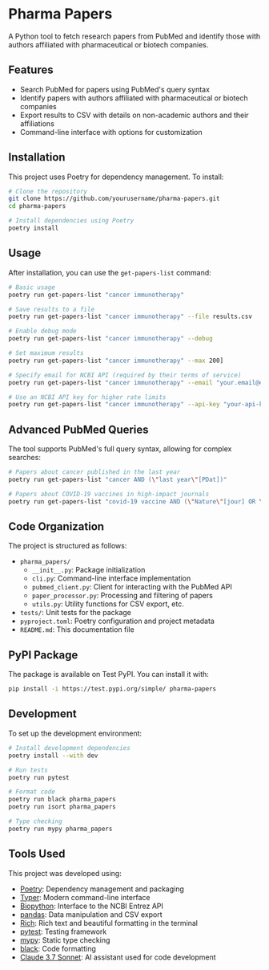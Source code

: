 # Pharma Papers

A Python tool to fetch research papers from PubMed and identify those with authors affiliated with pharmaceutical or biotech companies.

## Features

- Search PubMed for papers using PubMed's query syntax
- Identify papers with authors affiliated with pharmaceutical or biotech companies
- Export results to CSV with details on non-academic authors and their affiliations
- Command-line interface with options for customization

## Installation

This project uses Poetry for dependency management. To install:

```bash
# Clone the repository
git clone https://github.com/yourusername/pharma-papers.git
cd pharma-papers

# Install dependencies using Poetry
poetry install
```

## Usage

After installation, you can use the `get-papers-list` command:

```bash
# Basic usage
poetry run get-papers-list "cancer immunotherapy"

# Save results to a file
poetry run get-papers-list "cancer immunotherapy" --file results.csv

# Enable debug mode
poetry run get-papers-list "cancer immunotherapy" --debug

# Set maximum results
poetry run get-papers-list "cancer immunotherapy" --max 200]

# Specify email for NCBI API (required by their terms of service)
poetry run get-papers-list "cancer immunotherapy" --email "your.email@example.com"

# Use an NCBI API key for higher rate limits
poetry run get-papers-list "cancer immunotherapy" --api-key "your-api-key"
```

## Advanced PubMed Queries

The tool supports PubMed's full query syntax, allowing for complex searches:

```bash
# Papers about cancer published in the last year
poetry run get-papers-list "cancer AND (\"last year\"[PDat])"

# Papers about COVID-19 vaccines in high-impact journals
poetry run get-papers-list "covid-19 vaccine AND (\"Nature\"[jour] OR \"Science\"[jour] OR \"Cell\"[jour])"
```

## Code Organization

The project is structured as follows:

- `pharma_papers/`
  - `__init__.py`: Package initialization
  - `cli.py`: Command-line interface implementation
  - `pubmed_client.py`: Client for interacting with the PubMed API
  - `paper_processor.py`: Processing and filtering of papers
  - `utils.py`: Utility functions for CSV export, etc.
- `tests/`: Unit tests for the package
- `pyproject.toml`: Poetry configuration and project metadata
- `README.md`: This documentation file

## PyPI Package

The package is available on Test PyPI. You can install it with:

```bash
pip install -i https://test.pypi.org/simple/ pharma-papers
```

## Development

To set up the development environment:

```bash
# Install development dependencies
poetry install --with dev

# Run tests
poetry run pytest

# Format code
poetry run black pharma_papers
poetry run isort pharma_papers

# Type checking
poetry run mypy pharma_papers
```

## Tools Used

This project was developed using:

- [Poetry](https://python-poetry.org/): Dependency management and packaging
- [Typer](https://typer.tiangolo.com/): Modern command-line interface
- [Biopython](https://biopython.org/): Interface to the NCBI Entrez API
- [pandas](https://pandas.pydata.org/): Data manipulation and CSV export
- [Rich](https://rich.readthedocs.io/): Rich text and beautiful formatting in the terminal
- [pytest](https://docs.pytest.org/): Testing framework
- [mypy](https://mypy.readthedocs.io/): Static type checking
- [black](https://black.readthedocs.io/): Code formatting
- [Claude 3.7 Sonnet](https://www.anthropic.com/): AI assistant used for code development

